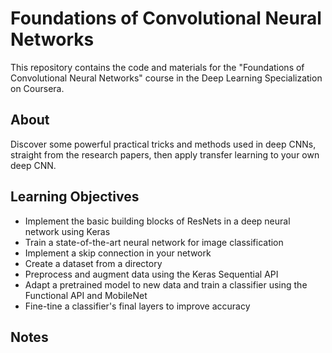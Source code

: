 # Foundations of Convolutional Neural Networks

This repository contains the code and materials for the "Foundations of Convolutional Neural Networks" course in the Deep Learning Specialization on Coursera.

## About

Discover some powerful practical tricks and methods used in deep CNNs, straight from the research papers, then apply transfer learning to your own deep CNN. 

## Learning Objectives

- Implement the basic building blocks of ResNets in a deep neural network using Keras
- Train a state-of-the-art neural network for image classification
- Implement a skip connection in your network
- Create a dataset from a directory
- Preprocess and augment data using the Keras Sequential API
- Adapt a pretrained model to new data and train a classifier using the Functional API and MobileNet
- Fine-tine a classifier's final layers to improve accuracy

## Notes


